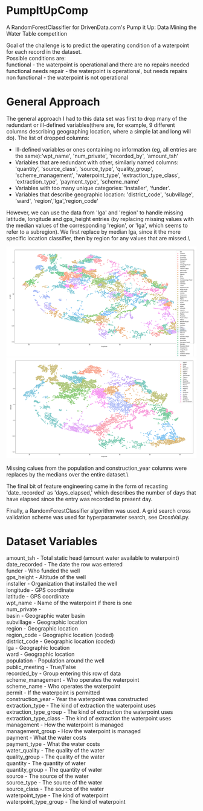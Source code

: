 # PumpItUpComp

A RandomForestClassifier for DrivenData.com's Pump it Up: Data Mining the Water Table competition

Goal of the challenge is to predict the operating condition of a waterpoint for each record in the dataset.\
Possible conditions are: \
functional - the waterpoint is operational and there are no repairs needed\
functional needs repair - the waterpoint is operational, but needs repairs\
non functional - the waterpoint is not operational

# General Approach
The general approach I had to this data set was first to drop many of the redundant or ill-defined variables(there are, for example, 9 different columns describing geographing location, where a simple lat and long will do). The list of dropped columns:
  * Ill-defined variables or ones containing no information (eg, all entries are the same):'wpt_name', 'num_private', 'recorded_by', 'amount_tsh'
  * Variables that are redundant with other, similarly named columns: 'quantity', 'source_class', 'source_type', 'quality_group', 'scheme_management', 'waterpoint_type', 'extraction_type_class', 'extraction_type', 'payment_type', 'scheme_name'
  * Variables with too many unique categories: 'installer', 'funder'.
  * Variables that describe geographic location: 'district_code', 'subvillage', 'ward', 'region','lga','region_code'

However, we can use the data from 'lga' and 'region' to handle missing latitude, longitude and gps_height entries (by replacing missing values with the median values of the corresponding 'region', or 'lga', which seems to refer to a subregion). We first replace by median lga, since it the more specific location classifier, then by region for any values that are missed.\ 

![picture alt](https://github.com/dasalmon99/PumpItUpComp/blob/master/lga%20plotted%20by%20location.png "lga plotted by location")
![picture alt](https://github.com/dasalmon99/PumpItUpComp/blob/master/region_code%20plotted%20by%20location.png "region_code plotted by location")

Missing calues from the population and construction_year columns were replaces by the medians over the entire dataset.\

The final bit of feature engineering came in the form of recasting 'date_recorded' as 'days_elapsed,' which describes the number of days that have elapsed since the entry was recorded to present day. 

Finally, a RandomForestClassifier algorithm was used. A grid search cross validation scheme was used for hyperparameter search, see CrossVal.py. 

# Dataset Variables
amount_tsh - Total static head (amount water available to waterpoint)\
date_recorded - The date the row was entered\
funder - Who funded the well\
gps_height - Altitude of the well\
installer - Organization that installed the well\
longitude - GPS coordinate\
latitude - GPS coordinate\
wpt_name - Name of the waterpoint if there is one\
num_private -\
basin - Geographic water basin\
subvillage - Geographic location\
region - Geographic location\
region_code - Geographic location (coded)\
district_code - Geographic location (coded)\
lga - Geographic location\
ward - Geographic location\
population - Population around the well\
public_meeting - True/False\
recorded_by - Group entering this row of data\
scheme_management - Who operates the waterpoint\
scheme_name - Who operates the waterpoint\
permit - If the waterpoint is permitted\
construction_year - Year the waterpoint was constructed\
extraction_type - The kind of extraction the waterpoint uses\
extraction_type_group - The kind of extraction the waterpoint uses\
extraction_type_class - The kind of extraction the waterpoint uses\
management - How the waterpoint is managed\
management_group - How the waterpoint is managed\
payment - What the water costs\
payment_type - What the water costs\
water_quality - The quality of the water\
quality_group - The quality of the water\
quantity - The quantity of water\
quantity_group - The quantity of water\
source - The source of the water\
source_type - The source of the water\
source_class - The source of the water\
waterpoint_type - The kind of waterpoint\
waterpoint_type_group - The kind of waterpoint
